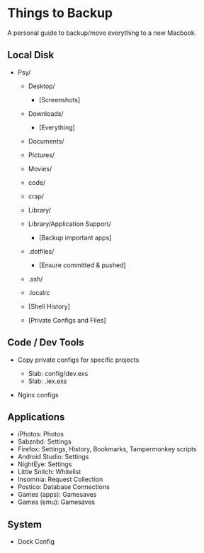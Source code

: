 Things to Backup
================

A personal guide to backup/move everything to a new Macbook.


## Local Disk

 - Psy/
   - Desktop/
     - [Screenshots]
   - Downloads/
     - [Everything]
   - Documents/
   - Pictures/
   - Movies/

   - code/
   - crap/

   - Library/
   - Library/Application Support/
     - [Backup important apps]

   - .dotfiles/
     - [Ensure committed & pushed]
   - .ssh/
   - .localrc
   - [Shell History]
   - [Private Configs and Files]


## Code / Dev Tools

  - Copy private configs for specific projects
    - Slab: config/dev.exs
    - Slab: .iex.exs

  - Nginx configs

## Applications

 - iPhotos:         Photos
 - Sabznbd:         Settings
 - Firefox:         Settings, History, Bookmarks, Tampermonkey scripts
 - Android Studio:  Settings
 - NightEye:        Settings
 - Little Snitch:   Whitelist
 - Insomnia:        Request Collection
 - Postico:         Database Connections
 - Games (apps):    Gamesaves
 - Games (emu):     Gamesaves


## System

 - Dock Config
